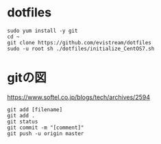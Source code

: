 # dotfiles
```
sudo yum install -y git
cd ~
git clone https://github.com/evistream/dotfiles
sudo -u root sh ./dotfiles/initialize_CentOS7.sh
```

# gitの図
https://www.softel.co.jp/blogs/tech/archives/2594

```
git add [filename]
git add .
git status
git commit -m "[comment]"
git push -u origin master
```
